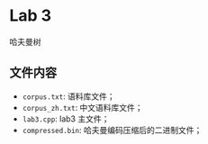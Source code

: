 # Lab 3

哈夫曼树

## 文件内容

- ```corpus.txt```: 语料库文件；
- ```corpus_zh.txt```: 中文语料库文件；
- ```lab3.cpp```: lab3 主文件；
- ```compressed.bin```: 哈夫曼编码压缩后的二进制文件；